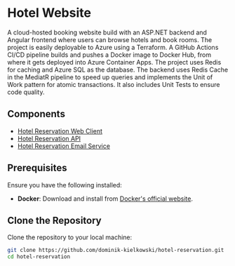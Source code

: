 # Hotel Website

A cloud-hosted booking website build with an ASP.NET backend and Angular frontend where users can browse hotels and book rooms. The project is easily deployable to Azure using a Terraform.
A GitHub Actions CI/CD pipeline builds and pushes a Docker image to Docker Hub, from where it gets deployed into Azure Container Apps. The project uses Redis for caching and Azure SQL as the database.
The backend uses Redis Cache in the MediatR pipeline to speed up queries and implements the Unit of Work pattern for atomic transactions. It also includes Unit Tests to ensure code quality.

## Components

- [Hotel Reservation Web Client](https://github.com/dominik-kielkowski/hotel-reservation-web-client)
- [Hotel Reservation API](https://github.com/dominik-kielkowski/hotel-reservation-api)
- [Hotel Reservation Email Service](https://github.com/dominik-kielkowski/hotel-reservation-email-service)

## Prerequisites

Ensure you have the following installed:

- **Docker**: Download and install from [Docker's official website](https://www.docker.com/products/docker-desktop).

## Clone the Repository

Clone the repository to your local machine:

```bash
git clone https://github.com/dominik-kielkowski/hotel-reservation.git
cd hotel-reservation
